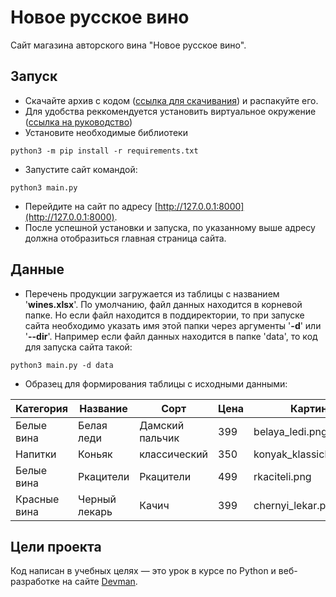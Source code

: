 # Новое русское вино

Сайт магазина авторского вина "Новое русское вино".

## Запуск

- Скачайте архив с кодом ([ссылка для скачивания](https://codeload.github.com/5nail000/devman_01_wine/zip/refs/heads/master)) и распакуйте его.
- Для удобства реккомендуется установить виртуальное окружение ([ссылка на руководство](https://fixmypc.ru/post/sozdanie-virtualnogo-okruzheniia-v-python-3-s-venv-i-virtualenv/?ysclid=l7udz3aqdd57938214#efd7))
- Установите необходимые библиотеки
```
python3 -m pip install -r requirements.txt
```
- Запустите сайт командой:
```
python3 main.py
```
- Перейдите на сайт по адресу [http://127.0.0.1:8000](http://127.0.0.1:8000).
- После успешной установки и запуска, по указанному выше адресу должна отобразиться главная страница сайта.

## Данные

- Перечень продукции загружается из таблицы с названием '**wines.xlsx**'. По умолчанию, файл данных находится в корневой папке. Но если файл находится в поддиректории, то при запуске сайта необходимо указать имя этой папки через аргументы '**-d**' или '**--dir**'. Например если файл данных находится в папке 'data', то код для запуска сайта такой:
```
python3 main.py -d data
```

- Образец для формирования таблицы с исходными данными:

Категория | Название | Сорт | Цена | Картинка | Акция
--- | --- | --- | --- | --- | ---
Белые вина | Белая леди | Дамский пальчик | 399 | belaya_ledi.png | Выгодное предложение
Напитки | Коньяк | классический | 350 | konyak_klassicheskyi.png |
Белые вина | Ркацители | Ркацители | 499 | rkaciteli.png |
Красные вина | Черный лекарь | Качич | 399 | chernyi_lekar.png |

## Цели проекта

Код написан в учебных целях — это урок в курсе по Python и веб-разработке на сайте [Devman](https://dvmn.org).
